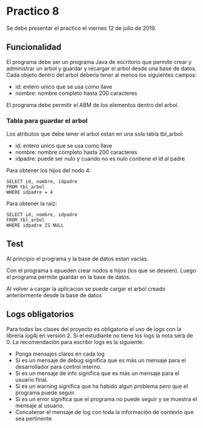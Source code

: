 # Practico 8
Se debe presentar el practico el viernes 12 de julio de 2019.
## Funcionalidad
El programa debe ser un programa Java de escritorio que permite crear y administrar un arbol y guardar y recargar el arbol desde una base de datos. Cada objeto dentro del arbol deberia tener al menos los siguientes campos:
* id: entero unico que se usa como llave
* nombre: nombre completo hasta 200 caracteres

El programa debe permitir el ABM de los elementos dentro del arbol.

### Tabla para guardar el arbol
Los atributos que debe tener el arbol estan en una sola tabla tbl_arbol:

* id: entero unico que se usa como llave
* nombre: nombre completo hasta 200 caracteres
* idpadre: puede ser nulo y cuando no es nulo contiene el id al padre

Para obtener los hijos del nodo 4:
``` 
SELECT id, nombre, idpadre 
FROM tbl_arbol
WHERE idpadre = 4
```
Para obtener la raiz:
``` 
SELECT id, nombre, idpadre 
FROM tbl_arbol
WHERE idpadre IS NULL
```


## Test
Al principio el programa y la base de datos estan vacias.

Con el programa s epueden crear nodos e hijos (los que se deseen). Luego el programa permite guardar en la base de datos.

Al volver a cargar la aplicacion se puede cargar el arbol creado anteriormente desde la base de datos

## Logs obligatorios
Para todas las clases del proyecto es obligatorio el uso de logs con 
la libreria log4j en versión 2. Si el estudiante no tiene los logs 
la nota será de 0. La recomendación para escribir logs es la siguiente:
 - Ponga mensajes claros en cada log
 - Si es un mensaje de debug significa que es más un mensaje para el desarrollador para control interno.
 - Si es un mensaje de info significa que es más un mensaje para el usuario final.
 - Si es un warning significa que ha habido algun problema pero que el programa puede seguir.
 - Si es un error significa que el programa no puede seguir y se muestra el mensaje al usuario.
 - Concatenar el mensaje de log con toda la información de contexto que sea pertinente

